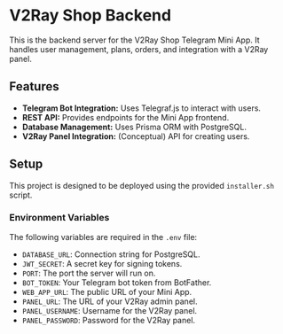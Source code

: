 # V2Ray Shop Backend

This is the backend server for the V2Ray Shop Telegram Mini App. It handles user management, plans, orders, and integration with a V2Ray panel.

## Features

- **Telegram Bot Integration:** Uses Telegraf.js to interact with users.
- **REST API:** Provides endpoints for the Mini App frontend.
- **Database Management:** Uses Prisma ORM with PostgreSQL.
- **V2Ray Panel Integration:** (Conceptual) API for creating users.

## Setup

This project is designed to be deployed using the provided `installer.sh` script.

### Environment Variables

The following variables are required in the `.env` file:

- `DATABASE_URL`: Connection string for PostgreSQL.
- `JWT_SECRET`: A secret key for signing tokens.
- `PORT`: The port the server will run on.
- `BOT_TOKEN`: Your Telegram bot token from BotFather.
- `WEB_APP_URL`: The public URL of your Mini App.
- `PANEL_URL`: The URL of your V2Ray admin panel.
- `PANEL_USERNAME`: Username for the V2Ray panel.
- `PANEL_PASSWORD`: Password for the V2Ray panel.
